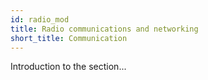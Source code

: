```yaml
---
id: radio_mod
title: Radio communications and networking
short_title: Communication
---
```


Introduction to the section...

